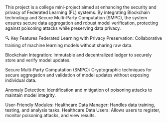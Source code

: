 This project is a college mini-project aimed at enhancing the security and privacy of Federated Learning (FL) systems. By integrating Blockchain technology and Secure Multi-Party Computation (SMPC),
the system ensures secure data aggregation and robust model verification, protecting against poisoning attacks while preserving data privacy.

🔍 Key Features
Federated Learning with Privacy Preservation:
Collaborative training of machine learning models without sharing raw data.

Blockchain Integration:
Immutable and decentralized ledger to securely store and verify model updates.

Secure Multi-Party Computation (SMPC):
Cryptographic techniques for secure aggregation and validation of model updates without exposing individual data.

Anomaly Detection:
Identification and mitigation of poisoning attacks to maintain model integrity.

User-Friendly Modules:
Healthcare Data Manager: Handles data training, testing, and analysis tasks.
Healthcare Data Users: Allows users to register, monitor poisoning attacks, and view results.

